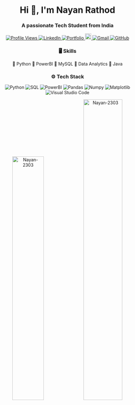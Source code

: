 <h1 align="center">Hi 👋, I'm Nayan Rathod</h1>
<h3 align="center">A passionate Tech Student from India</h3>

<p align="center">
  <a href="https://hits.seeyoufarm.com">
    <img src="https://hits.seeyoufarm.com/api/count/incr/badge.svg?url=https%3A%2F%2Fgithub.com%2FNayan-2303%2FNayan-2303&count_bg=%23a79C83D&title_bg=%23555555&icon=&icon_color=%23E7E7E7&title=Profile+Views&edge_flat=false" alt="Profile Views">
  </a>
  <a href="https://www.linkedin.com/in/nayan-rathod-697a5a227/">
    <img src="https://img.shields.io/badge/-LinkedIn-blue?style=flat&logo=Linkedin&logoColor=white" alt="LinkedIn">
  </a>
  <a href="https://nayan-2303.github.io/portfolio/">
    <img src="https://img.shields.io/badge/-Portfolio-orange?style=flat" alt="Portfolio">
    <img src="https://cdn-icons.flaticon.com/png/512/3476/premium/3476457.png?token=exp=1659208547~hmac=b2d9aeb1d2a3f67ad249f9c896e07f78" width="20" height="20" alt="Portfolio Logo">
  </a>
  <a href="mailto:nayanbanjara2303@gmail.com">
    <img src="https://img.shields.io/badge/-Gmail-c14438?style=flat&logo=Gmail&logoColor=white" alt="Gmail">
  </a>
  <a href="https://github.com/Nayan-2303">
    <img src="https://img.shields.io/github/followers/Nayan-2303?label=Follow&style=social" alt="GitHub">
  </a>
</p>

<h3 align="center">🖥 Skills</h3>

<p align="center">
🔹 Python 🔹 PowerBI 🔹 MySQL 🔹 Data Analytics 🔹 Java 
</p>

<h3 align="center">⚙️ Tech Stack</h3>

<p align="center">
  <img src="https://img.shields.io/badge/-Python-05122A?style=flat-square&logo=Python&color=353535" alt="Python">
  <img src="https://img.shields.io/badge/-SQL-05122A?style=flat-square&logo=SQL&color=353535" alt="SQL">
  <img src="https://img.shields.io/badge/-PowerBI-05122A?style=flat-square&logo=PowerBI&color=353535" alt="PowerBI">
  <img src="https://img.shields.io/badge/-Pandas-05122A?style=flat-square&logo=Pandas&color=353535" alt="Pandas">
  <img src="https://img.shields.io/badge/-Numpy-05122A?style=flat-square&logo=Numpy&color=353535" alt="Numpy">
  <img src="https://img.shields.io/badge/-Matplotlib-05122A?style=flat-square&logo=Matplotlib&color=353535" alt="Matplotlib">
  <img src="https://img.shields.io/badge/-Visual%20Studio%20Code-05122A?style=flat-square&logo=Visual-Studio-Code&color=353535" alt="Visual Studio Code">
</p>

<p align="center">
  <img width="45%" src="https://github-readme-stats.vercel.app/api/top-langs?username=Nayan-2303&show_icons=true&locale=en&layout=compact" alt="Nayan-2303" />
  <img width="50%" src="https://github-readme-streak-stats.herokuapp.com/?user=Nayan-2303&" alt="Nayan-2303" />
</p>
